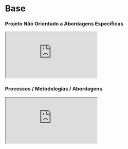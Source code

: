 # Base

### Projeto Não Orientado a Abordagens Específicas

<iframe class="release-video" src="https://youtube.com/embed/CRVCdgAnnIQ" name="Apresentação Base" allow="accelerometer; autoplay; encrypted-media; gyroscope; picture-in-picture" allowfullscreen > Seu navegador não possui suporte para esse recurso... </iframe>

### Processos / Metodologias / Abordagens

<iframe class="release-video" src="https://youtube.com/embed/nVlvndTlpY4" name="Apresentação Base" allow="accelerometer; autoplay; encrypted-media; gyroscope; picture-in-picture" allowfullscreen > Seu navegador não possui suporte para esse recurso... </iframe>